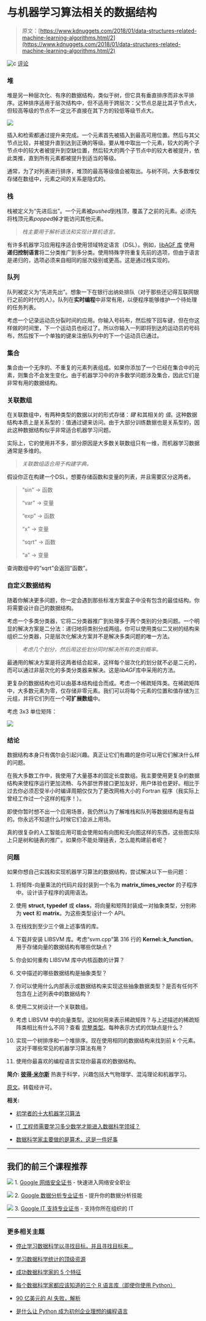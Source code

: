 # 与机器学习算法相关的数据结构

> 原文：[https://www.kdnuggets.com/2018/01/data-structures-related-machine-learning-algorithms.html/2](https://www.kdnuggets.com/2018/01/data-structures-related-machine-learning-algorithms.html/2)

![c](../Images/3d9c022da2d331bb56691a9617b91b90.png) [评论](/2018/01/data-structures-related-machine-learning-algorithms.html?page=2#comments)

### **堆**

堆是另一种层次化、有序的数据结构，类似于树，但它具有垂直排序而非水平排序。这种排序适用于层次结构中，但不适用于跨层次：父节点总是比其子节点大，但较高等级的节点不一定比不直接在其下方的较低等级节点大。

![](../Images/a8e8244886a065cc7cd6b56c0bb56db8.png)

插入和检索都通过提升来完成。一个元素首先被插入到最高可用位置。然后与其父节点比较，并被提升直到达到正确的等级。要从堆中取出一个元素，较大的两个子节点中的较大者被提升到空缺位置，然后较大的两个子节点中的较大者被提升，依此类推，直到所有元素都被提升到适当的等级。

通常，为了对列表进行排序，堆顶的最高等级值会被取出。与树不同，大多数堆仅存储在数组中，元素之间的关系是隐式的。

### **栈**

栈被定义为“先进后出”。一个元素被*pushed*到栈顶，覆盖了之前的元素。必须先将栈顶元素*popped*掉才能访问其他元素。

> *栈主要用于解析语法和实现计算机语言。*

有许多机器学习应用程序适合使用领域特定语言（DSL）。例如，[libAGF 库](https://github.com/peteysoft/libmsci) 使用**递归控制语言**将二分类推广到多分类。使用特殊字符重复先前的选项，但由于语言是递归的，选项必须来自相同的层次级别或更高。这是通过栈实现的。

### **队列**

队列被定义为“先进先出”。想象一下在银行出纳处排队（对于那些还记得互联网银行之前的时代的人）。队列在**实时编程**中非常有用，以便程序能够维护一个待处理的任务列表。

考虑一个记录运动员分裂时间的应用。你输入号码布，然后按下回车键，但在你这样做的时间里，下一个运动员也经过了。所以你输入一列即将到达的运动员的号码布，然后按下一个单独的键来注册队列中的下一个运动员已通过。

### **集合**

集合由一个无序的、不重复的元素列表组成。如果你添加了一个已经在集合中的元素，则集合不会发生变化。由于机器学习中的许多数学问题涉及集合，因此它们是非常有用的数据结构。

### **关联数组**

在关联数组中，有两种类型的数据以对的形式存储：*键* 和其相关的 *值*。这种数据结构本质上是关系型的：值通过键来访问。由于大部分训练数据也是关系型的，因此这种数据结构似乎非常适合机器学习问题。

实际上，它的使用并不多，部分原因是大多数关联数组只有一维，而机器学习数据通常是多维的。

> *关联数组适合用于构建字典。*

假设你正在构建一个DSL，想要存储函数和变量的列表，并且需要区分这两者。

> “sin” → 函数
> 
> “var” → 变量
> 
> “exp” → 函数
> 
> “x” → 变量
> 
> “sqrt” → 函数
> 
> “a” → 变量

查询数组中的“sqrt”会返回“函数”。

### **自定义数据结构**

随着你解决更多问题，你一定会遇到那些标准方案盒子中没有包含的最佳结构。你将需要设计自己的数据结构。

考虑一个多类分类器，它将二分类器推广到处理多于两个类别的分类问题。一个明显的解决方案是二分法：递归地将类别分成两组。你可以使用类似二叉树的结构来组织二分类器，只是层次化解决方案并不是解决多类问题的唯一方法。

> *考虑几个划分，然后用这些划分同时解决所有的类别概率。*

最通用的解决方案是将这两者结合起来，这样每个层次化的划分就不必是二元的，而可以通过非层次化的多类分类器来解决。这是*libAGF*库中采用的方法。

更复杂的数据结构也可以由基本结构组合而成。考虑一个稀疏矩阵类。在稀疏矩阵中，大多数元素为零，仅存储非零元素。我们可以将每个元素的位置和值存储为三元组，并将它们列在一个**可扩展数组**中。

考虑 3x3 单位矩阵：

![](../Images/a10fed70977baeb14c21b7a2fabd8b91.png)

### **结论**

数据结构本身只有偶尔会引起兴趣。真正让它们有趣的是你可以用它们解决什么样的问题。

在我大多数工作中，我使用了大量基本的固定长度数组。我主要使用更复杂的数据结构来使程序运行更加流畅、与外部世界接口更加友好，用户体验也更好。相比于过去你必须忍受半小时编译周期仅仅为了更改网格大小的 Fortran 程序（我实际上曾经工作过一个这样的程序！）。

即使你暂时想不出一个应用场景，我仍然认为了解堆栈和队列等数据结构是有益的。你永远不知道什么时候它们会派上用场。

真的很复杂的人工智能应用可能会使用如有向图和无向图这样的东西，这些图实际上只是树和链表的推广。如果你不能处理链表，怎么能构建前者呢？

### **问题**

如果你想自己实践和实现机器学习算法的数据结构，尝试解决以下一些问题：

1.  将矩阵-向量乘法的代码片段封装到一个名为 **matrix_times_vector** 的子程序中。设计该子程序的调用语法。

1.  使用 **struct, typedef** 或 **class**，将向量和矩阵封装成一对抽象类型，分别称为 **vect** 和 **matrix**。为这些类型设计一个 API。

1.  在线找到至少三个做上述事情的库。

1.  下载并安装 LIBSVM 库。考虑“svm.cpp”第 316 行的 **Kernel::k_function**。用于存储向量的数据结构有哪些优缺点？

1.  你会如何重构 LIBSVM 库中内核函数的计算？

1.  文中描述的哪些数据结构是抽象类型？

1.  你可以使用什么内部表示或数据结构来实现这些抽象数据类型？是否有任何不包含在上述列表中的数据结构？

1.  使用二叉树设计一个关联数组。

1.  考虑 LIBSVM 中的向量类型。这如何用来表示稀疏矩阵？与上述描述的稀疏矩阵类相比有什么不同？查看 [完整类型](https://github.com/peteysoft/libmsci/sparse/sparse.h)。每种表示方式的优缺点是什么？

1.  实现一个树排序和一个堆排序。现在使用相同的数据结构来找到前 *k* 个元素。这对于哪些常见的机器学习算法有用？

1.  使用你最喜欢的编程语言实现你最喜欢的数据结构。

**简介: [彼得·米尔斯](https://blog.statsbot.co/@peteymills)** 热衷于科学，兴趣包括大气物理学、混沌理论和机器学习。

[原文](https://blog.statsbot.co/data-structures-related-to-machine-learning-algorithms-5edf77c8bbf4?utm_source=kdnuggets&utm_medium=post&utm_campaign=data-structs)。转载经许可。

**相关:**

+   [初学者的十大机器学习算法](/2017/10/top-10-machine-learning-algorithms-beginners.html)

+   [IT 工程师需要学习多少数学才能进入数据科学领域？](/2017/12/mathematics-needed-learn-data-science-machine-learning.html)

+   [数据科学家主要做的是算术，这是一件好事](/2016/05/data-scientists-mostly-arithmetic-good-thing.html)

* * *

## 我们的前三个课程推荐

![](../Images/0244c01ba9267c002ef39d4907e0b8fb.png) 1\. [Google 网络安全证书](https://www.kdnuggets.com/google-cybersecurity) - 快速进入网络安全职业

![](../Images/e225c49c3c91745821c8c0368bf04711.png) 2\. [Google 数据分析专业证书](https://www.kdnuggets.com/google-data-analytics) - 提升你的数据分析技能

![](../Images/0244c01ba9267c002ef39d4907e0b8fb.png) 3\. [Google IT 支持专业证书](https://www.kdnuggets.com/google-itsupport) - 支持你所在组织的 IT

* * *

### 更多相关主题

+   [停止学习数据科学以寻找目标，并且寻找目标来…](https://www.kdnuggets.com/2021/12/stop-learning-data-science-find-purpose.html)

+   [学习数据科学统计的顶级资源](https://www.kdnuggets.com/2021/12/springboard-top-resources-learn-data-science-statistics.html)

+   [成功数据科学家的 5 个特征](https://www.kdnuggets.com/2021/12/5-characteristics-successful-data-scientist.html)

+   [每个数据科学家都应该知道的三个 R 语言库（即使你使用 Python）](https://www.kdnuggets.com/2021/12/three-r-libraries-every-data-scientist-know-even-python.html)

+   [90 亿美元的 AI 失败，解析](https://www.kdnuggets.com/2021/12/9b-ai-failure-examined.html)

+   [是什么让 Python 成为初创企业理想的编程语言](https://www.kdnuggets.com/2021/12/makes-python-ideal-programming-language-startups.html)
